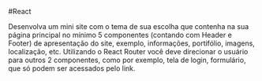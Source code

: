#React
  
  Desenvolva
um mini site com o tema de sua escolha que contenha na sua página principal no mínimo
5 componentes  (contando com Header e
Footer) de apresentação do site, exemplo, informações, portifólio, imagens,
localização, etc. Utilizando o React Router você deve direcionar o usuário
para  outros 2 componentes, como por
exemplo, tela de login, formulário, que só podem ser acessados pelo link.